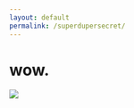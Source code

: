 ```yaml
---
layout: default
permalink: /superdupersecret/
---
```

<h1>wow.</h1>
<img src="http://i3.kym-cdn.com/photos/images/newsfeed/000/674/934/422.jpg">
